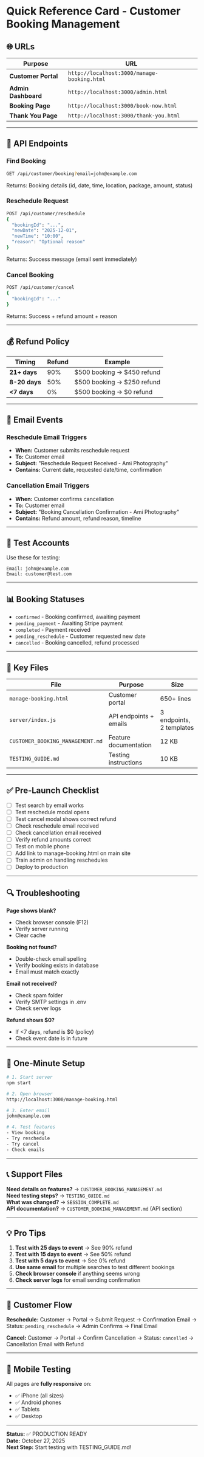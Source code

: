 # Quick Reference Card - Customer Booking Management

## 🌐 URLs

| Purpose | URL |
|---------|-----|
| **Customer Portal** | `http://localhost:3000/manage-booking.html` |
| **Admin Dashboard** | `http://localhost:3000/admin.html` |
| **Booking Page** | `http://localhost:3000/book-now.html` |
| **Thank You Page** | `http://localhost:3000/thank-you.html` |

---

## 🔌 API Endpoints

### Find Booking
```bash
GET /api/customer/booking?email=john@example.com
```
Returns: Booking details (id, date, time, location, package, amount, status)

### Reschedule Request
```bash
POST /api/customer/reschedule
{
  "bookingId": "...",
  "newDate": "2025-12-01",
  "newTime": "10:00",
  "reason": "Optional reason"
}
```
Returns: Success message (email sent immediately)

### Cancel Booking
```bash
POST /api/customer/cancel
{
  "bookingId": "..."
}
```
Returns: Success + refund amount + reason

---

## 💰 Refund Policy

| Timing | Refund | Example |
|--------|--------|---------|
| **21+ days** | 90% | $500 booking → $450 refund |
| **8-20 days** | 50% | $500 booking → $250 refund |
| **<7 days** | 0% | $500 booking → $0 refund |

---

## 📧 Email Events

### Reschedule Email Triggers
- **When:** Customer submits reschedule request
- **To:** Customer email
- **Subject:** "Reschedule Request Received - Ami Photography"
- **Contains:** Current date, requested date/time, confirmation

### Cancellation Email Triggers  
- **When:** Customer confirms cancellation
- **To:** Customer email
- **Subject:** "Booking Cancellation Confirmation - Ami Photography"
- **Contains:** Refund amount, refund reason, timeline

---

## 🧪 Test Accounts

Use these for testing:
```
Email: john@example.com
Email: customer@test.com
```

---

## 📊 Booking Statuses

- `confirmed` - Booking confirmed, awaiting payment
- `pending_payment` - Awaiting Stripe payment
- `completed` - Payment received
- `pending_reschedule` - Customer requested new date
- `cancelled` - Booking cancelled, refund processed

---

## 📁 Key Files

| File | Purpose | Size |
|------|---------|------|
| `manage-booking.html` | Customer portal | 650+ lines |
| `server/index.js` | API endpoints + emails | 3 endpoints, 2 templates |
| `CUSTOMER_BOOKING_MANAGEMENT.md` | Feature documentation | 12 KB |
| `TESTING_GUIDE.md` | Testing instructions | 10 KB |

---

## ✅ Pre-Launch Checklist

- [ ] Test search by email works
- [ ] Test reschedule modal opens
- [ ] Test cancel modal shows correct refund
- [ ] Check reschedule email received
- [ ] Check cancellation email received
- [ ] Verify refund amounts correct
- [ ] Test on mobile phone
- [ ] Add link to manage-booking.html on main site
- [ ] Train admin on handling reschedules
- [ ] Deploy to production

---

## 🔍 Troubleshooting

**Page shows blank?**
- Check browser console (F12)
- Verify server running
- Clear cache

**Booking not found?**
- Double-check email spelling
- Verify booking exists in database
- Email must match exactly

**Email not received?**
- Check spam folder
- Verify SMTP settings in .env
- Check server logs

**Refund shows $0?**
- If <7 days, refund is $0 (policy)
- Check event date is in future

---

## 🚀 One-Minute Setup

```bash
# 1. Start server
npm start

# 2. Open browser
http://localhost:3000/manage-booking.html

# 3. Enter email
john@example.com

# 4. Test features
- View booking
- Try reschedule
- Try cancel
- Check emails
```

---

## 📞 Support Files

**Need details on features?** → `CUSTOMER_BOOKING_MANAGEMENT.md`  
**Need testing steps?** → `TESTING_GUIDE.md`  
**What was changed?** → `SESSION_COMPLETE.md`  
**API documentation?** → `CUSTOMER_BOOKING_MANAGEMENT.md` (API section)

---

## 💡 Pro Tips

1. **Test with 25 days to event** → See 90% refund
2. **Test with 15 days to event** → See 50% refund  
3. **Test with 5 days to event** → See 0% refund
4. **Use same email** for multiple searches to test different bookings
5. **Check browser console** if anything seems wrong
6. **Check server logs** for email sending confirmation

---

## 🎯 Customer Flow

**Reschedule:**
Customer → Portal → Submit Request → Confirmation Email → Status: `pending_reschedule` → Admin Confirms → Final Email

**Cancel:**
Customer → Portal → Confirm Cancellation → Status: `cancelled` → Cancellation Email with Refund

---

## 📱 Mobile Testing

All pages are **fully responsive** on:
- ✅ iPhone (all sizes)
- ✅ Android phones
- ✅ Tablets
- ✅ Desktop

---

**Status:** ✅ PRODUCTION READY  
**Date:** October 27, 2025  
**Next Step:** Start testing with TESTING_GUIDE.md!
